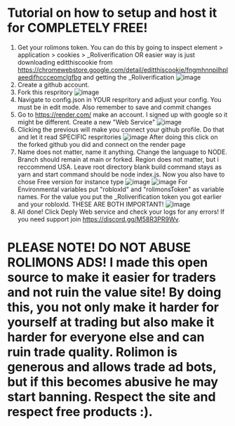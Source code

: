 # Tutorial on how to setup and host it for COMPLETELY FREE!

1. Get your rolimons token. You can do this by going to inspect element > application > cookies > _Roliverification OR easier way is just downloading editthiscookie from https://chromewebstore.google.com/detail/editthiscookie/fngmhnnpilhplaeedifhccceomclgfbg and getting the _Roliverification ![image](https://github.com/ArachnidRB/rolimons-trade-ad/assets/89037932/0885d0c5-afbb-4f85-ae9e-e9a9223a6d9b)
2. Create a github account.
3. Fork this respritory ![image](https://github.com/ArachnidRB/rolimons-trade-ad/assets/89037932/d7714391-8e91-4fac-a137-39753200572d)
4. Navigate to config.json in YOUR respritory and adjust your config. You must be in edit mode. Also remember to save and commit changes
5. Go to https://render.com/ make an account. I signed up with google so it might be different. Create a new "Web Service" ![image](https://github.com/ArachnidRB/rolimons-trade-ad/assets/89037932/7658ad53-d15b-4692-a00f-df1e6d8c1405)
6. Clicking the previous will make you connect your github profile. Do that and let it read SPECIFIC respritories ![image](https://github.com/ArachnidRB/rolimons-trade-ad/assets/89037932/0ac83443-c9b0-4a20-a73e-88b3908e8370) After doing this click on the forked github you did and connect on the render page
7. Name does not matter, name it anything. Change the language to NODE. Branch should remain at main or forked. Region does not matter, but i reccommend USA. Leave root directory blank build command stays as yarn and start command should be node index.js. Now you also have to chose Free version for instance type ![image](https://github.com/ArachnidRB/rolimons-trade-ad/assets/89037932/115178da-eb36-48d6-883f-5a697f8dcc89) ![image](https://github.com/ArachnidRB/rolimons-trade-ad/assets/89037932/6cf9368c-0821-497d-a4d1-b7215afcca1a) For Environmental variables put "robloxId" and "rolimonsToken" as variable names. For the value you put the _Roliverification token you got earlier and your robloxId. THESE ARE BOTH IMPORTANT! ![image](https://github.com/ArachnidRB/rolimons-trade-ad/assets/89037932/0345028b-1797-437d-a44f-06cf921580ce)
8. All done! Click Deply Web service and check your logs for any errors! If you need support join https://discord.gg/M58R3PR9Wv.

# PLEASE NOTE! DO NOT ABUSE ROLIMONS ADS! I made this open source to make it easier for traders and not ruin the value site! By doing this, you not only make it harder for yourself at trading but also make it harder for everyone else and can ruin trade quality. Rolimon is generous and allows trade ad bots, but if this becomes abusive he may start banning. Respect the site and respect free products :).
